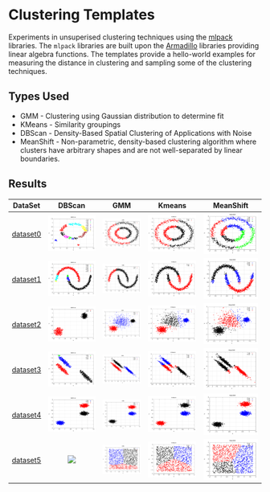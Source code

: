 # Clustering Templates
Experiments in unsuperised clustering techniques using the
[mlpack](https://en.wikipedia.org/wiki/Mlpack) libraries.  The `mlpack` libraries are
built upon the [Armadillo](https://en.wikipedia.org/wiki/Armadillo_%28C%2B%2B_library%29) libraries
providing linear algebra functions.  The templates provide a hello-world
examples for measuring the distance in clustering and sampling some of the 
clustering techniques.

## Types Used
- GMM - Clustering using Gaussian distribution to determine fit
- KMeans - Similarity groupings
- DBScan - Density-Based Spatial Clustering of Applications with Noise
- MeanShift - Non-parametric, density-based clustering algorithm where clusters have arbitrary shapes and are not well-separated by linear boundaries.

## Results

|              DataSet               |              DBScan              |              GMM              |              Kmeans              |MeanShift|
|:----------------------------------:|:--------------------------------:|:-----------------------------:|:--------------------------------:|:--:|
| [dataset0](/datasets/dataset0.csv) | ![](doc/dataset0.csv-dbscan.png) | ![](doc/dataset0.csv-gmm.png) | ![](doc/dataset0.csv-kmeans.png) |![](doc/dataset0.csv-mean-shift.png)|
| [dataset1](/datasets/dataset1.csv) | ![](doc/dataset1.csv-dbscan.png) | ![](doc/dataset1.csv-gmm.png) | ![](doc/dataset1.csv-kmeans.png) |![](doc/dataset1.csv-mean-shift.png)|
| [dataset2](/datasets/dataset0.csv) | ![](doc/dataset2.csv-dbscan.png) | ![](doc/dataset2.csv-gmm.png) | ![](doc/dataset2.csv-kmeans.png) |![](doc/dataset2.csv-mean-shift.png)|
| [dataset3](/datasets/dataset0.csv) | ![](doc/dataset3.csv-dbscan.png) | ![](doc/dataset3.csv-gmm.png) | ![](doc/dataset3.csv-kmeans.png) |![](doc/dataset3.csv-mean-shift.png)|
| [dataset4](/datasets/dataset0.csv) | ![](doc/dataset4.csv-dbscan.png) | ![](doc/dataset4.csv-gmm.png) | ![](doc/dataset4.csv-kmeans.png) |![](doc/dataset4.csv-mean-shift.png)|
| [dataset5](/datasets/dataset0.csv) | ![](doc/dataset5.csv-dbscan.png) | ![](doc/dataset5.csv-gmm.png) | ![](doc/dataset5.csv-kmeans.png) |![](doc/dataset5.csv-mean-shift.png)|

